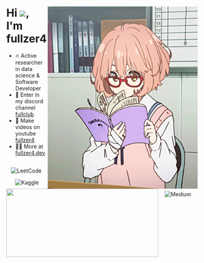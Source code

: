 <div>
  <img align="right" height="480em" src="./github.gif"/>
  <h1 align="left">Hi <img src="https://raw.githubusercontent.com/kaueMarques/kaueMarques/master/hi.gif" height="30px">, I'm fullzer4  </h1>
</div>

- 🔥 Active researcher in data science & Software Developer
- 🥵 Enter in my discord channel [fullclub]()
- 🥱 Make videos on youtube [fullzer4](https://fullzer4.dev)
- 👨‍💻 More at [fullzer4.dev](https://fullzer4.dev)

<img align="left" height="180em" width="400px" src="https://github-readme-stats.vercel.app/api?username=fullzer4&show_icons=true&theme=react&include_all_commits=true&count_private=true&hide_border=true"/>

<div align="center" style="margin-top: 30px;">

  ![LeetCode](https://img.shields.io/badge/LeetCode-000000?style=for-the-badge&logo=LeetCode&logoColor=#d16c06)&nbsp;
  
  ![Kaggle](https://img.shields.io/badge/Kaggle-035a7d?style=for-the-badge&logo=kaggle&logoColor=white)
  
  ![Medium](https://img.shields.io/badge/Medium-12100E?style=for-the-badge&logo=medium&logoColor=white)
  
</div>
